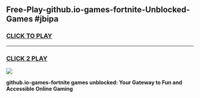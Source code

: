 
## Free-Play-github.io-games-fortnite-Unblocked-Games #jbipa
<h3>
<a href="https://news.freeplayer.one?title=github.io-games-fortnite&ref=8M">CLICK TO PLAY</a></h3>
<hr>

<h3>
<a href="https://news.freeplayer.one?title=github.io-games-fortnite&ref=8M">CLICK 2 PLAY</a>
  
</h3>

<a href="https://news.freeplayer.one?title=github.io-games-fortnite&ref=8M"><img src="https://clearcache.store/games.png"></a>


**github.io-games-fortnite games unblocked: Your Gateway to Fun and Accessible Online Gaming**
